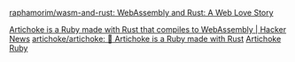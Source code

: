 
[raphamorim/wasm-and-rust: WebAssembly and Rust: A Web Love Story](https://github.com/raphamorim/wasm-and-rust)

[Artichoke is a Ruby made with Rust that compiles to WebAssembly | Hacker News](https://news.ycombinator.com/item?id=25605470)
[artichoke/artichoke: 💎 Artichoke is a Ruby made with Rust](https://github.com/artichoke/artichoke)
[Artichoke Ruby](https://www.artichokeruby.org/)
